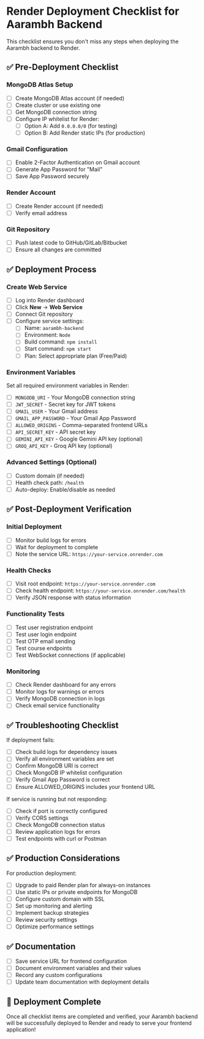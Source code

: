 # Render Deployment Checklist for Aarambh Backend

This checklist ensures you don't miss any steps when deploying the Aarambh backend to Render.

## ✅ Pre-Deployment Checklist

### MongoDB Atlas Setup
- [ ] Create MongoDB Atlas account (if needed)
- [ ] Create cluster or use existing one
- [ ] Get MongoDB connection string
- [ ] Configure IP whitelist for Render:
  - [ ] Option A: Add `0.0.0.0/0` (for testing)
  - [ ] Option B: Add Render static IPs (for production)

### Gmail Configuration
- [ ] Enable 2-Factor Authentication on Gmail account
- [ ] Generate App Password for "Mail"
- [ ] Save App Password securely

### Render Account
- [ ] Create Render account (if needed)
- [ ] Verify email address

### Git Repository
- [ ] Push latest code to GitHub/GitLab/Bitbucket
- [ ] Ensure all changes are committed

## ✅ Deployment Process

### Create Web Service
- [ ] Log into Render dashboard
- [ ] Click **New** → **Web Service**
- [ ] Connect Git repository
- [ ] Configure service settings:
  - [ ] Name: `aarambh-backend`
  - [ ] Environment: `Node`
  - [ ] Build command: `npm install`
  - [ ] Start command: `npm start`
  - [ ] Plan: Select appropriate plan (Free/Paid)

### Environment Variables
Set all required environment variables in Render:

- [ ] `MONGODB_URI` - Your MongoDB connection string
- [ ] `JWT_SECRET` - Secret key for JWT tokens
- [ ] `GMAIL_USER` - Your Gmail address
- [ ] `GMAIL_APP_PASSWORD` - Your Gmail App Password
- [ ] `ALLOWED_ORIGINS` - Comma-separated frontend URLs
- [ ] `API_SECRET_KEY` - API secret key
- [ ] `GEMINI_API_KEY` - Google Gemini API key (optional)
- [ ] `GROQ_API_KEY` - Groq API key (optional)

### Advanced Settings (Optional)
- [ ] Custom domain (if needed)
- [ ] Health check path: `/health`
- [ ] Auto-deploy: Enable/disable as needed

## ✅ Post-Deployment Verification

### Initial Deployment
- [ ] Monitor build logs for errors
- [ ] Wait for deployment to complete
- [ ] Note the service URL: `https://your-service.onrender.com`

### Health Checks
- [ ] Visit root endpoint: `https://your-service.onrender.com`
- [ ] Check health endpoint: `https://your-service.onrender.com/health`
- [ ] Verify JSON response with status information

### Functionality Tests
- [ ] Test user registration endpoint
- [ ] Test user login endpoint
- [ ] Test OTP email sending
- [ ] Test course endpoints
- [ ] Test WebSocket connections (if applicable)

### Monitoring
- [ ] Check Render dashboard for any errors
- [ ] Monitor logs for warnings or errors
- [ ] Verify MongoDB connection in logs
- [ ] Check email service functionality

## ✅ Troubleshooting Checklist

If deployment fails:

- [ ] Check build logs for dependency issues
- [ ] Verify all environment variables are set
- [ ] Confirm MongoDB URI is correct
- [ ] Check MongoDB IP whitelist configuration
- [ ] Verify Gmail App Password is correct
- [ ] Ensure ALLOWED_ORIGINS includes your frontend URL

If service is running but not responding:

- [ ] Check if port is correctly configured
- [ ] Verify CORS settings
- [ ] Check MongoDB connection status
- [ ] Review application logs for errors
- [ ] Test endpoints with curl or Postman

## ✅ Production Considerations

For production deployment:

- [ ] Upgrade to paid Render plan for always-on instances
- [ ] Use static IPs or private endpoints for MongoDB
- [ ] Configure custom domain with SSL
- [ ] Set up monitoring and alerting
- [ ] Implement backup strategies
- [ ] Review security settings
- [ ] Optimize performance settings

## ✅ Documentation

- [ ] Save service URL for frontend configuration
- [ ] Document environment variables and their values
- [ ] Record any custom configurations
- [ ] Update team documentation with deployment details

## 🚀 Deployment Complete

Once all checklist items are completed and verified, your Aarambh backend will be successfully deployed to Render and ready to serve your frontend application!
